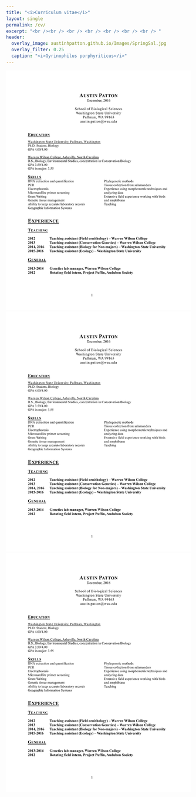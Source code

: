 ```yaml
---
title: "<i>Curriculum vitae</i>"
layout: single
permalink: /cv/
excerpt: "<br /><br /> <br /> <br /> <br /> <br /> <br /> "
header:
  overlay_image: austinhpatton.github.io/Images/SpringSal.jpg
  overlay_filter: 0.25
  caption: "<i>Gyrinophilus porphyriticus</i>"
---
```

<img src="/Images/A_Patton_CV_12-9-16-1.jpg/" alt="Page 1">
<img src="/Images/A_Patton_CV_12-9-16-1.jpg/" alt="Page 2">
<img src="/Images/A_Patton_CV_12-9-16-1.jpg/" alt="Page 3">

